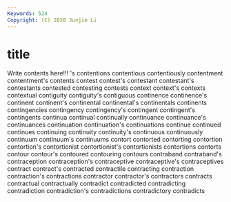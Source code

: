 ```yaml
---
Keywords: 524
Copyright: (C) 2020 Junjie Li
---
```


# title

Write contents here!!!
's 
contentions 
contentious 
contentiously 
contentment 
contentment's 
contents
contest 
contest's 
contestant 
contestant's 
contestants 
contested 
contesting 
contests 
context 
context's
contexts 
contextual 
contiguity 
contiguity's 
contiguous 
continence 
continence's 
continent 
continent's 
continental
continental's 
continentals 
continents 
contingencies 
contingency 
contingency's 
contingent 
contingent's 
contingents 
continua
continual 
continually 
continuance 
continuance's 
continuances 
continuation 
continuation's 
continuations 
continue 
continued
continues 
continuing 
continuity 
continuity's 
continuous 
continuously 
continuum 
continuum's 
continuums 
contort
contorted 
contorting 
contortion 
contortion's 
contortionist 
contortionist's 
contortionists 
contortions 
contorts 
contour
contour's 
contoured 
contouring 
contours 
contraband 
contraband's 
contraception 
contraception's 
contraceptive 
contraceptive's
contraceptives 
contract 
contract's 
contracted 
contractile 
contracting 
contraction 
contraction's 
contractions 
contractor
contractor's 
contractors 
contracts 
contractual 
contractually 
contradict 
contradicted 
contradicting 
contradiction 
contradiction's
contradictions 
contradictory 
contradicts 
